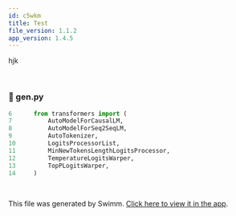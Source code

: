 ```yaml
---
id: c5wkm
title: Test
file_version: 1.1.2
app_version: 1.4.5
---
```


hjk

<br/>


<!-- NOTE-swimm-snippet: the lines below link your snippet to Swimm -->
### 📄 gen.py
```python
6      from transformers import (
7          AutoModelForCausalLM,
8          AutoModelForSeq2SeqLM,
9          AutoTokenizer,
10         LogitsProcessorList,
11         MinNewTokensLengthLogitsProcessor,
12         TemperatureLogitsWarper,
13         TopPLogitsWarper,
14     )
```

<br/>

This file was generated by Swimm. [Click here to view it in the app](/repos/Z2l0aHViJTNBJTNBQWxwYWNhLUxvUkEtU2VydmUlM0ElM0FpZG9nYW56ZXI=/docs/c5wkm).

